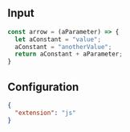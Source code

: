 
## Input
```javascript input
const arrow = (aParameter) => {
  let aConstant = "value";
  aConstant = "anotherValue";
  return aConstant + aParameter;
}
```

## Configuration
```json configuration
{
  "extension": "js"
}
```
